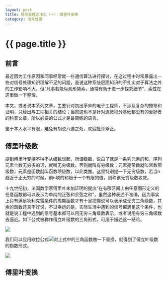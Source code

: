 ```yaml
---
layout: post
title: 信号处理之浅见（一）：傅里叶变换
category: 信号处理
---
```


# {{ page.title }}

## 前言
最近因为工作原因和同事经常就一些通信算法进行探讨，在这过程中时常暴露出一些对信号处理知识理解不足的问题，虽说这种系统层面知识的不扎实对于算法之外的工作影响不大，但“凡事若能纵观形势索，通常有助于进一步探究细节”，索性在这里做一下整理。

本文，或者说本系列文章，主要针对初出茅庐的电子工程师，不涉及复杂的推导和证明，只给出与工程相关的结论；当然这也不是针对连微积分基础都没有的爱好者的科普文章，所以必要的公式才是最简练的语言。

鉴于本人水平有限，难免有胡说八道之处，欢迎批评斧正。

## 傅里叶级数
提到傅里叶变换不得不从级数谈起，所谓级数，说白了就是一系列元素的和，序列元素个数无穷多的话，就叫无穷级数，否则就叫有穷级数；元素是常数就叫常数项级数，元素是函数就叫函数项级数，以此类推。这里特别提一下无穷级数，若当n趋近于正无穷的时候，前n项的和趋于一个有限的值，则称该无穷级数收敛。  

十九世纪初，法国数学家傅里叶未加证明的提出“在有限区间上由任意图形定义的任意函数都可以表示为单纯的正弦和余弦之和”，虽然这种表述不准确，因为事实上只有满足狄利克雷条件的周期函数才有十足把握说可以表示成无穷三角级数，其余的函数还真不好说，不过幸运的是，实际生活中遇到的信号都满足这个条件，也就是说工程中遇到的信号基本都可以用无穷三角级数表示，或者说用有穷三角级数去逼近。如下公式被称作傅立叶级数的三角形式，可用于描述这一结论。

<img src="http://www.forkosh.com/mathtex.cgi?\ f(t)=a_{0}+\sum_{n=1}^\infty [a_{n}cos(n\frac{2\pi}{T}t)+b_{n}sin(n\frac{2\pi}{T}t)]">

我们可以应用欧拉公式<img src="http://www.forkosh.com/mathtex.cgi?\ e^{jx}=cosx+jsinx">对上式中的三角函数做一下替换，就得到了傅立叶级数的指数形式。

<img src="http://www.forkosh.com/mathtex.cgi?\ f(t)=a_{0}+\sum_{n=1}^\infty c_{n}e^{jn\frac{2\pi}{T}}t">

## 傅里叶变换


